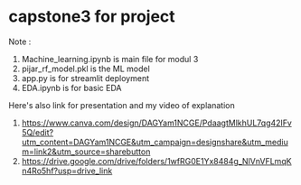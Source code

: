 # capstone3 for project
Note :
1. Machine_learning.ipynb is main file for modul 3
2. pijar_rf_model.pkl is the ML model
3. app.py is for streamlit deployment
4. EDA.ipynb is for basic EDA

Here's also link for presentation and my video of explanation
1. https://www.canva.com/design/DAGYam1NCGE/PdaagtMlkhUL7qg42IFv5Q/edit?utm_content=DAGYam1NCGE&utm_campaign=designshare&utm_medium=link2&utm_source=sharebutton
2. https://drive.google.com/drive/folders/1wfRG0E1Yx8484g_NlVnVFLmqKn4Ro5hf?usp=drive_link
